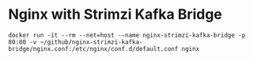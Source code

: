 # Nginx with Strimzi Kafka Bridge

```shell
docker run -it --rm --net=host --name nginx-strimzi-kafka-bridge -p 80:80 -v ~/github/nginx-strimzi-kafka-bridge/nginx.conf:/etc/nginx/conf.d/default.conf nginx
```

